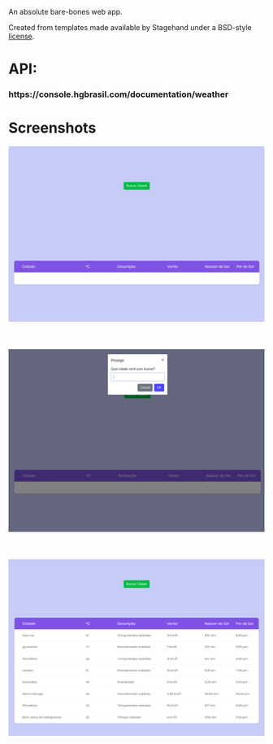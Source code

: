 An absolute bare-bones web app.

Created from templates made available by Stagehand under a BSD-style
[license](https://github.com/dart-lang/stagehand/blob/master/LICENSE).

<h1>API: <h3>https://console.hgbrasil.com/documentation/weather</h3></h1>

<h1>Screenshots</h1>


<table>
<tr>
<img src="https://github.com/s7Thiago/weather-forecast/blob/master/assets/image01.png?raw=true" alt="image 1">
<br><br>
<br><br>
  
<img src="https://github.com/s7Thiago/weather-forecast/blob/master/assets/image03.png?raw=true" alt="image 1">
<br><br>
<br><br>

</tr>
<tr>
<img src="https://github.com/s7Thiago/weather-forecast/blob/master/assets/image02.png?raw=true" alt="image 1">
</tr>
</table>
